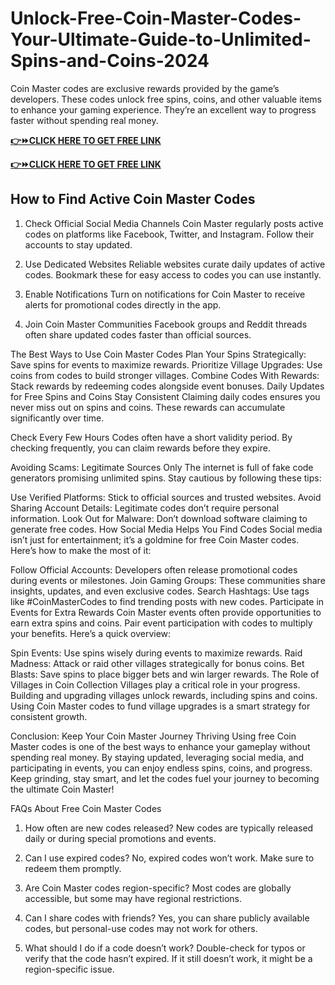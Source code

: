 # Unlock-Free-Coin-Master-Codes-Your-Ultimate-Guide-to-Unlimited-Spins-and-Coins-2024
Coin Master codes are exclusive rewards provided by the game’s developers. These codes unlock free spins, coins, and other valuable items to enhance your gaming experience. They’re an excellent way to progress faster without spending real money.

**[👉⏩CLICK HERE TO GET FREE LINK](https://millenniumit.xyz/coinmaster)**

**[👉⏩CLICK HERE TO GET FREE LINK](https://millenniumit.xyz/coinmaster)**

## How to Find Active Coin Master Codes
1. Check Official Social Media Channels
Coin Master regularly posts active codes on platforms like Facebook, Twitter, and Instagram. Follow their accounts to stay updated.

2. Use Dedicated Websites
Reliable websites curate daily updates of active codes. Bookmark these for easy access to codes you can use instantly.

3. Enable Notifications
Turn on notifications for Coin Master to receive alerts for promotional codes directly in the app.

4. Join Coin Master Communities
Facebook groups and Reddit threads often share updated codes faster than official sources.

The Best Ways to Use Coin Master Codes
Plan Your Spins Strategically: Save spins for events to maximize rewards.
Prioritize Village Upgrades: Use coins from codes to build stronger villages.
Combine Codes With Rewards: Stack rewards by redeeming codes alongside event bonuses.
Daily Updates for Free Spins and Coins
Stay Consistent
Claiming daily codes ensures you never miss out on spins and coins. These rewards can accumulate significantly over time.

Check Every Few Hours
Codes often have a short validity period. By checking frequently, you can claim rewards before they expire.

Avoiding Scams: Legitimate Sources Only
The internet is full of fake code generators promising unlimited spins. Stay cautious by following these tips:

Use Verified Platforms: Stick to official sources and trusted websites.
Avoid Sharing Account Details: Legitimate codes don’t require personal information.
Look Out for Malware: Don’t download software claiming to generate free codes.
How Social Media Helps You Find Codes
Social media isn’t just for entertainment; it’s a goldmine for free Coin Master codes. Here’s how to make the most of it:

Follow Official Accounts: Developers often release promotional codes during events or milestones.
Join Gaming Groups: These communities share insights, updates, and even exclusive codes.
Search Hashtags: Use tags like #CoinMasterCodes to find trending posts with new codes.
Participate in Events for Extra Rewards
Coin Master events often provide opportunities to earn extra spins and coins. Pair event participation with codes to multiply your benefits. Here’s a quick overview:

Spin Events: Use spins wisely during events to maximize rewards.
Raid Madness: Attack or raid other villages strategically for bonus coins.
Bet Blasts: Save spins to place bigger bets and win larger rewards.
The Role of Villages in Coin Collection
Villages play a critical role in your progress. Building and upgrading villages unlock rewards, including spins and coins. Using Coin Master codes to fund village upgrades is a smart strategy for consistent growth.

Conclusion: Keep Your Coin Master Journey Thriving
Using free Coin Master codes is one of the best ways to enhance your gameplay without spending real money. By staying updated, leveraging social media, and participating in events, you can enjoy endless spins, coins, and progress. Keep grinding, stay smart, and let the codes fuel your journey to becoming the ultimate Coin Master!

FAQs About Free Coin Master Codes
1. How often are new codes released?
New codes are typically released daily or during special promotions and events.

2. Can I use expired codes?
No, expired codes won’t work. Make sure to redeem them promptly.

3. Are Coin Master codes region-specific?
Most codes are globally accessible, but some may have regional restrictions.

4. Can I share codes with friends?
Yes, you can share publicly available codes, but personal-use codes may not work for others.

5. What should I do if a code doesn’t work?
Double-check for typos or verify that the code hasn’t expired. If it still doesn’t work, it might be a region-specific issue.
